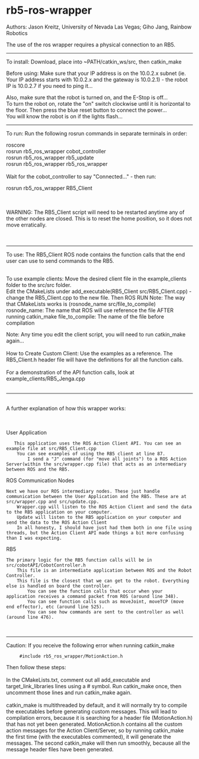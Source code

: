 # rb5-ros-wrapper

Authors: Jason Kreitz, University of Nevada Las Vegas;
         Giho Jang, Rainbow Robotics

The use of the ros wrapper requires a physical connection to an RB5.
<br />

------------------------------------------------------------------------------------------------------------------------------------

To install:
Download, place into ~PATH/catkin_ws/src, then catkin_make

Before using:
Make sure that your IP address is on the 10.0.2.x subnet (ie. Your IP address starts with 10.0.2.x and the gateway is 10.0.2.1) - the robot IP is 10.0.2.7 if you need to ping it... <br />

Also, make sure that the robot is turned on, and the E-Stop is off... <br />
To turn the robot on, rotate the "on" switch clockwise until it is horizontal to the floor. Then press the blue reset button to connect the power... <br />
You will know the robot is on if the lights flash... <br />

------------------------------------------------------------------------------------------------------------------------------------


To run:
Run the following rosrun commands in separate terminals in order:

roscore <br />
rosrun rb5_ros_wrapper cobot_controller <br />
rosrun rb5_ros_wrapper rb5_update <br />
rosrun rb5_ros_wrapper rb5_ros_wrapper <br /> <br />
Wait for the cobot_controller to say "Connected..." - then run: <br />

rosrun rb5_ros_wrapper RB5_Client <br />

<br />
<br />
WARNING: The RB5_Client script will need to be restarted anytime any of the other nodes are closed. This is to reset the home position, so it does not move erratically.
<br />
<br />
<br />


------------------------------------------------------------------------------------------------------------------------------------

To use:
The RB5_Client ROS node contains the function calls that the end user can use to send commands to the RB5. 
<br />
<br/>

To use example clients:
Move the desired client file in the example_clients folder to the src/src folder.  
Edit the CMakeLists under add_executable(RB5_Client src/RB5_Client.cpp) - change the RB5_Client.cpp to the new file. Then ROS RUN
         Note: The way that CMakeLists works is (rosnode_name src/file_to_compile)
         rosnode_name: The name that ROS will use reference the file AFTER running catkin_make
         file_to_compile: The name of the file before compilation
         
Note: Any time you edit the client script, you will need to run catkin_make again...
<br />
<br />
How to Create Custom Client:
Use the examples as a reference. The RB5_Client.h header file will have the definitions for all the function calls.
<br />
<br />
For a demonstration of the API function calls, look at example_clients/RB5_Jenga.cpp
<br />
<br />

------------------------------------------------------------------------------------------------------------------------------------

<br />
A further explanation of how this wrapper works:
<br />
<br />
<br />

User Application

       This application uses the ROS Action Client API. You can see an example file at src/RB5_Client.cpp
        You can see examples of using the RB5 client at line 87.
            I send a "J" command (for "move all joints") to a ROS Action Server(within the src/wrapper.cpp file) that acts as an intermediary between ROS and the RB5.


ROS Communication Nodes

    Next we have our ROS intermediary nodes. These just handle communication between the User Application and the RB5. These are at src/wrapper.cpp and src/update.cpp.
        Wrapper.cpp will listen to the ROS Action Client and send the data to the RB5 application on your computer.
        Update will listen to the RB5 application on your computer and send the data to the ROS Action Client
        In all honesty, I should have just had them both in one file using threads, but the Action Client API made things a bit more confusing than I was expecting.

RB5

    The primary logic for the RB5 function calls will be in src/cobotAPI/CobotController.h
        This file is an intermediate application between ROS and the Robot Controller.
        This file is the closest that we can get to the robot. Everything else is handled on board the controller.
            You can see the function calls that occur when your application receives a command packet from ROS (around line 348).
            You can see function calls such as moveJoint, moveTCP (move end effector), etc (around line 525). 
            You can see how commands are sent to the controller as well (around line 476).

<br />


------------------------------------------------------------------------------------------------------------------------------------

Caution: If you receive the following error when running catkin_make

         #include rb5_ros_wrapper/MotionAction.h

Then follow these steps:
<br />
<br />
In the CMakeLists.txt, comment out all add_executable and target_link_libraries lines using a # symbol. Run catkin_make once, then uncomment those lines and run catkin_make again.
<br />
<br />
catkin_make is multithreaded by default, and it will normally try to compile the executables before generating custom messages. This will lead to compilation errors, because it is searching for a header file (MotionAction.h) that has not yet been generated. MotionAction.h contains all the custom action messages for the Action Client/Server, so by running catkin_make the first time (with the executables commented), it will generate the messages. The second catkin_make will then run smoothly, because all the message header files have been generated.
